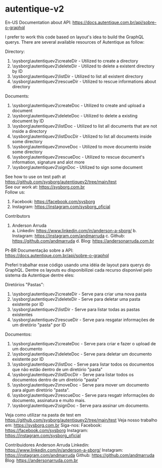 # autentique-v2

En-US
Documentation about API: https://docs.autentique.com.br/api/sobre-o-graphql

I prefer to work this code based on layout's idea to build the GraphQL querys.
There are several available resources of Autentique as follow:

Directory:
1. \sysborg\autentiquev2\createDir - Utilized to create a directory
2. \sysborg\autentiquev2\deleteDir - Utilized to delete a existent directory by ID
3. \sysborg\autentiquev2\listDir   - Utilized to list all existent directory
4. \sysborg\autentiquev2\rescueDir - Utilized to rescue informations about directory

Documents:
1. \sysborg\autentiquev2\createDoc - Utilized to create and upload a document
2. \sysborg\autentiquev2\deleteDoc - Utilized to delete a existing document by ID
3. \sysborg\autentiquev2\listDoc   - Utilized to list all documents that are not inside a directory
4. \sysborg\autentiquev2\listDocDir - Utilized to list all documents inside some directory
5. \sysborg\autentiquev2\moveDoc    - Utilized to move documento inside some directory
6. \sysborg\autentiquev2\rescueDoc  - Utilized to rescue document's information, signature and alot more
7. \sysborg\autentiquev2\signDoc    - Utilized to sign some document

See how to use on test path at https://github.com/sysborg/autentiquev2/tree/main/test<br>
See our work at: https://sysborg.com.br<br>
Follow us:
1. Facebook: https://facebook.com/sysborg
2. Instagram: https://instagram.com/sysborg_oficial
  
Contributors<br>
1. Anderson Arruda<br>
  a. Linkedin:  https://www.linkedin.com/in/anderson-a-sborg/
  b. Instagram: https://instagram.com/andmarruda 
  c. Github:    https://github.com/andmarruda 
  d. Blog:      https://andersonarruda.com.br

Pt-BR
Documentação sobre a API: https://docs.autentique.com.br/api/sobre-o-graphql

Preferi trabalhar esse código usando uma idéia de layout para querys do GraphQL.
Dentre os layouts eu disponibilizei cada recurso disponível pelo sistema da Autentique dentre eles:

Diretórios "Pastas":
1. \sysborg\autentiquev2\createDir - Serve para criar uma nova pasta
2. \sysborg\autentiquev2\deleteDir - Serve para deletar uma pasta existente por ID
3. \sysborg\autentiquev2\listDir   - Serve para listar todas as pastas existentes
4. \sysborg\autentiquev2\rescueDir - Serve para resgatar informações de um diretório "pasta" por ID

Documentos:
1. \sysborg\autentiquev2\createDoc - Serve para criar e fazer o upload de um documento
2. \sysborg\autentiquev2\deleteDoc - Serve para deletar um documento existente por ID
3. \sysborg\autentiquev2\listDoc   - Serve para listar todos os documentos que não estão dentro de um diretório "pasta"
4. \sysborg\autentiquev2\listDocDir - Serve para listar todos os documentos dentro de um diretório "pasta"
5. \sysborg\autentiquev2\moveDoc    - Serve para mover um documento para algum diretório "pasta".
6. \sysborg\autentiquev2\rescueDoc  - Serve para resgatr informações do documento, assinatura e muito mais.
7. \sysborg\autentiquev2\signDoc    - Serve para assinar um documento.

Veja como utilizar na pasta de test em https://github.com/sysborg/autentiquev2/tree/main/test
Veja nosso trabalho em: https://sysborg.com.br
Siga-nos:
  Facebook: https://facebook.com/sysborg
  Instagram: https://instagram.com/sysborg_oficial
  
Contribuidores
  Anderson Arruda
  Linkedin: https://www.linkedin.com/in/anderson-a-sborg/
  Instagram: https://instagram.com/andmarruda
  Github:    https://github.com/andmarruda
  Blog:      https://andersonarruda.com.br
